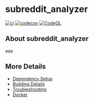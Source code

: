 # subreddit_analyzer

[![ci](https://github.com/ihsoyCT/subreddit_analyzer/actions/workflows/ci.yml/badge.svg)](https://github.com/ihsoyCT/subreddit_analyzer/actions/workflows/ci.yml)
[![codecov](https://codecov.io/gh/ihsoyCT/subreddit_analyzer/branch/main/graph/badge.svg)](https://codecov.io/gh/ihsoyCT/subreddit_analyzer)
[![CodeQL](https://github.com/ihsoyCT/subreddit_analyzer/actions/workflows/codeql-analysis.yml/badge.svg)](https://github.com/ihsoyCT/subreddit_analyzer/actions/workflows/codeql-analysis.yml)

## About subreddit_analyzer
aaa


## More Details

 * [Dependency Setup](README_dependencies.md)
 * [Building Details](README_building.md)
 * [Troubleshooting](README_troubleshooting.md)
 * [Docker](README_docker.md)
